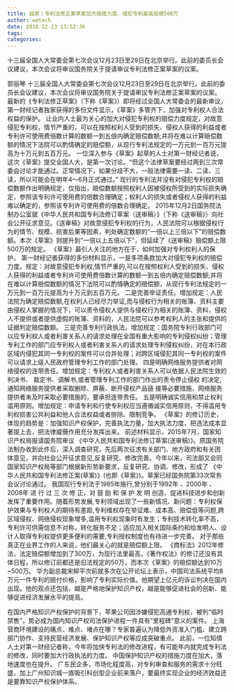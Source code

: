 ```yaml
---
title: 独家丨专利法修正案草案加大赔偿力度，侵犯专利最高赔偿500万
author: wetech
date: 2018-12-23 13:52:36
tags: 
categories: 
---
```

十三届全国人大常委会第七次会议12月23日至29日在北京举行。此前的委员长会议建议，本次会议将审议国务院关于提请审议专利法修正案草案的议案。
<!-- more -->
郭丽琴
十三届全国人大常委会第七次会议12月23日至29日在北京举行。此前的委员长会议建议，本次会议将审议国务院关于提请审议专利法修正案草案的议案。
最新的《专利法修正草案》（下称《草案》）即将经过全国人大常委会的最新审议，第一财经记者独家获得的多份文件显示，《草案》多管齐下，加强对专利权人合法权益的保护。
让业内人士最为关心的加大对侵犯专利权的赔偿力度规定，对故意侵犯专利权，情节严重的，可以在按照权利人受到的损失、侵权人获得的利益或者专利许可使用费倍数计算的数额一到五倍内确定赔偿数额;并将在难以计算赔偿数额的情况下法院可以酌情确定的赔偿额，从现行专利法规定的一万元到一百万元提高为十万元到五百万元。
一位深入参与《草案》起草的人士对第一财经记者说，这次《草案》提交全国人大，是第一次讨论。“但这个法律草案要经过两到三次常委会讨论才能通过。正常情况下，如果分歧不大，一般法律需要一读、二读、三读，所以可能会在明年4～6月正式通过。”
现行的专利法并没有对侵犯专利权的赔偿数额作出明确规定，仅指出，赔偿数额按照权利人因被侵权所受到的实际损失确定，参照该专利许可使用费的倍数合理确定；权利人的损失或者侵权人获得的利益难以确定的，参照该专利许可使用费的倍数合理确定。
2015年12月2日国务院法制办公室就《中华人民共和国专利法修订草案（送审稿）》（下称《送审稿》）向社会公开征求意见。《送审稿》对故意侵犯专利权的行为，人民法院可以根据侵权行为的情节、规模、损害后果等因素，判处确定数额的“一倍以上三倍以下”的赔偿数额。本次《草案》则提升到“一倍以上五倍以下”，但延续了《送审稿》赔偿额上限500万的规定。
《草案》最引人关注的地方在于，如何加强对专利权利人的保护。
第一财经记者获得的多份材料显示，一是多项条款加大对侵犯专利权的赔偿力度。规定：对故意侵犯专利权,情节严重的,可以在按照权利人受到的损失、侵权人获得的利益或者专利许可使用费倍数计算的数额一到五倍内确定赔偿数额;并将在难以计算赔偿数额的情况下法院可以酌情确定的赔偿额，从现行专利法规定的一万元到一百万元提高为十万元到五百万元。
二是完善举证责任。增加规定：人民法院为确定赔偿数额,在权利人已经尽力举证,而与侵权行为相关的账簿、资料主要由侵权人掌握的情况下，可以责令侵权人提供与侵权行为相关的账簿、资料，侵权人不提供或者提供虚假的账簿、资料的，人民法院可以参考权利人的主张和提供的证据判定赔偿数额。
三是完善专利行政执法。增加规定：国务院专利行政部门可以应专利权人或者利害关系人的请求处理在全国有重大影响的专利侵权纠纷；管理专利工作的部门应专利权人或者利害关系人的请求处理专利侵权纠纷，对在本行政区域内侵犯其同一专利权的案件可以合并处理；对跨区域侵犯其同一专利权的案件可以请求上级人民政府管理专利工作的部门处理。
四是明确网络服务提供者对网络侵权的连带责任。增加规定：专利权人或者利害关系人可以依据人民法院生效的判决书、 裁定书、调解书,或者管理专利工作的部门作出的责令停止侵权 的决定,通知网络服务提供者采取删除、屏蔽、断开侵权产品链 接等必要措施，网络服务提供者未及时采取必要措施的，要承担连带责任。
五是明确诚实信用和禁止权利滥用原则。增加规定：申请专利和行使专利权应当遵循诚实信用原则，不得滥用专利权损害公共利益和他人合法权益或者排除、限制竞争。
《草案》的修订历史，体现的趋势是：加强知识产权保护，完善执法力量，加大执法力度，把违法成本显著提上去，把法律威慑作用充分发挥出来。
前述材料显示，2015年7月，国家知识产权局报请国务院审议 《中华人民共和国专利法修订草案(送审稿)》。原国务院法制办收到此件后，深入调查研究，先后两次征求有关部门、地方政府和有关团 体意见，并向社会公开征求意见,反复研究、修改完善。今年以来，司法部又会同国家知识产权局等部门根据新形势新要求，反复研究、协调、修改，形成了 《中华人民共和国专利法修正案(草案)》(也即《草案》)。草案已经国务院第33次常务会议讨论通过。
我国现行专利法于1985年施行,曾分别于1992年 、2000年 、2008年 进 行 过 三 次 修 正，对 鼓 励 和 保 护 发 明 创造、促进科技进步和创新发挥了重要作用。随着形势发展,专利领域出现了一些新情况、新问题：专利权保护效果与专利权人的期待有差距,专利维权存在举证难、成本高、赔偿低等问题,跨区域侵权、网络侵权现象增多,滥用专利权现象时有发生；专利技术转化率不高，专利许可供需信息不对称，转化服务不足；适应加入相关国际条约和给发明人、设计人取得专利权提供更多便利的需要,专利授权制度也有待进一步完善。
对于那些真正在业界工作的人来说，他们最关心的就是赔偿额上限。
《商标法》2012年修法，法定赔偿额增加到了300万，为现行法里最高，《著作权法》的修订还没有具体日程，所以修订前都还是旧法规定的50万，而本次《草案》的赔偿额达到10万~500万。
华为副总裁宋柳平次前就多次在公开论坛上表示，中国司法系统平均8万元一件专利的赔付价格，影响了专利实际价值。他期望上亿元的诉讼判决在国内出现。他的观点还包括，越是严格地保护知识产权，越是能够促进社会的创新、能够促进经济发展水平的提高。
 
 
在国内严格知识产权保护的背景下，苹果公司因涉嫌侵犯高通专利权，被判“临时禁售”，势必成为国内知识产权司法保护进程一件具有“里程碑”意义的案件。
上海营商环境建设的痛点、难点、堵点在哪？专家普遍认为降低外资准入门槛、建立跨部门协作、支持民营经济发展、保护知识产权等应成突破重点。
此前，一位知情人士对第一财经记者称，今年将加快专利法的修改进程，有可能年内就完成专利法的修改，同时要加大行政执法的力度。
中国保护知识产权的措施力度在加大，落地速度也在提升。
广东民企多，市场化程度高，对专利审查和服务的需求十分旺盛，加上广州知识城一直吸引科创型企业前来落户，要最终实现企业的经济效益还是要靠知识产权保护体系。
